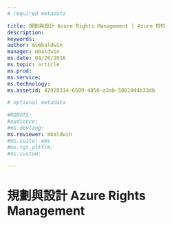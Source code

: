 ```yaml
---
# required metadata

title: 規劃與設計 Azure Rights Management | Azure RMS
description:
keywords:
author: msmbaldwin
manager: mbaldwin
ms.date: 04/28/2016
ms.topic: article
ms.prod:
ms.service:
ms.technology:
ms.assetid: 47928314-6509-4850-a3ab-5081044b33db

# optional metadata

#ROBOTS:
#audience:
#ms.devlang:
ms.reviewer: mbaldwin
#ms.suite: ems
#ms.tgt_pltfrm:
#ms.custom:

---
```


# 規劃與設計 Azure Rights Management


<!--HONumber=Apr16_HO3-->


